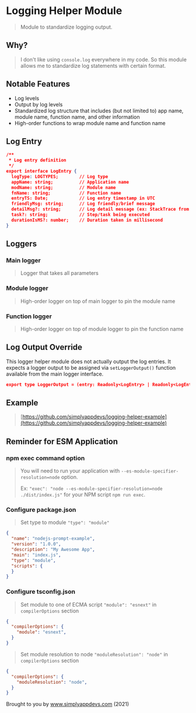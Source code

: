 # Logging Helper Module

> Module to standardize logging output.

## Why?

> I don't like using `console.log` everywhere in my code. So this module allows me to standardize log statements with certain format.

## Notable Features

* Log levels
* Output by log levels
* Standardized log structure that includes (but not limited to) app name, module name, function name, and other information
* High-order functions to wrap module name and function name

## Log Entry

```json
/**
 * Log entry definition
 */
export interface LogEntry {
  logType: LOGTYPES;        // Log type
  appName: string;          // Application name
  modName: string;          // Module name
  fnName: string;           // Function name
  entryTS: Date;            // Log entry timestamp in UTC
  friendlyMsg: string;      // Log friendly/brief message
  detailMsg?: string;       // Log detail message (ex: StackTrace from Error)
  task?: string;            // Step/task being executed
  durationIsMS?: number;    // Duration taken in millisecond
}
```

## Loggers

### Main logger

> Logger that takes all parameters

### Module logger

> High-order logger on top of main logger to pin the module name

### Function logger

> High-order logger on top of module logger to pin the function name

## Log Output Override

This logger helper module does not actually output the log entries. It expects a logger output to be assigned via `setLoggerOutput()` function available from the main logger interface.

```json
export type LoggerOutput = (entry: Readonly<LogEntry> | Readonly<LogEntryWithDuration>) => void;
```

## Example

> [https://github.com/simplyappdevs/logging-helper-example](https://github.com/simplyappdevs/logging-helper-example)

## Reminder for ESM Application

### npm exec command option

> You will need to run your application with `--es-module-specifier-resolution=node` option.
>
> Ex: `"exec": "node --es-module-specifier-resolution=node ./dist/index.js"` for your NPM script `npm run exec`.

### Configure package.json

> Set type to module `"type": "module"`

```json
{
  "name": "nodejs-prompt-example",
  "version": "1.0.0",
  "description": "My Awesome App",
  "main": "index.js",
  "type": "module",
  "scripts": {
  }
}
```

### Configure tsconfig.json

> Set module to one of ECMA script `"module": "esnext"` in `compilerOptions` section

```json
{
  "compilerOptions": {
    "module": "esnext",
  }
}
```

> Set module resolution to node `"moduleResolution": "node"` in `compilerOptions` section

```json
{
  "compilerOptions": {
    "moduleResolution": "node",
  }
}
```

Brought to you by www.simplyappdevs.com (2021)
